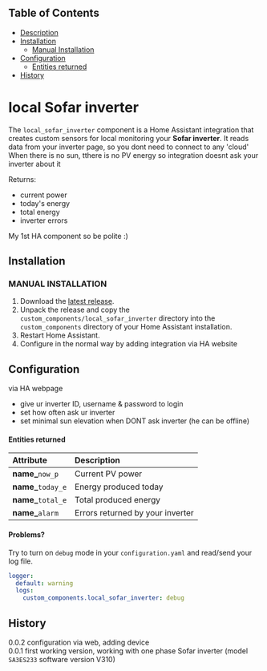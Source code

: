 ## Table of Contents

- [Description](#local_sofar_inverter)
- [Installation](#installation)
  - [Manual Installation](#manual-installation)
- [Configuration](#configuration)
   - [Entities returned](#entities-returned)
- [History](#history)

# local Sofar inverter

The `local_sofar_inverter` component is a Home Assistant integration that creates custom sensors for local monitoring your **Sofar inverter**.
It reads data from your inverter page, so you dont need to connect to any 'cloud'
When there is no sun, tthere is no PV energy so integration doesnt ask your inverter about it

Returns:
 - current power
 - today's energy
 - total energy
 - inverter errors 

My 1st HA component so be polite :)


## Installation

### MANUAL INSTALLATION

1. Download the
   [latest release](https://github.com/magumagus/local_sofar_inverter/releases/latest).
2. Unpack the release and copy the `custom_components/local_sofar_inverter` directory
   into the `custom_components` directory of your Home Assistant installation.
3. Restart Home Assistant.
4. Configure in the normal way by adding integration via HA website 


## Configuration

via HA webpage
- give ur inverter ID, username & password to login
- set how often ask ur inverter
- set minimal sun elevation when DONT ask inverter (he can be offline)

#### Entities returned

| Attribute                  | Description                              |
| :------------------------- | :--------------------------------------- |
| **name_**`now_p`           | Current PV power                         |
| **name_**`today_e`         | Energy produced today                    |
| **name_**`total_e`         | Total produced energy                    |
| **name_**`alarm`           | Errors returned by your inverter         |

#### Problems?
Try to turn on `debug` mode in your `configuration.yaml` and read/send your log file.

```yaml
logger:
  default: warning
  logs:
    custom_components.local_sofar_inverter: debug
```

## History
0.0.2  configuration via web, adding device  
0.0.1  first working version, working with one phase Sofar inverter (model `SA3ES233` software version V310)  